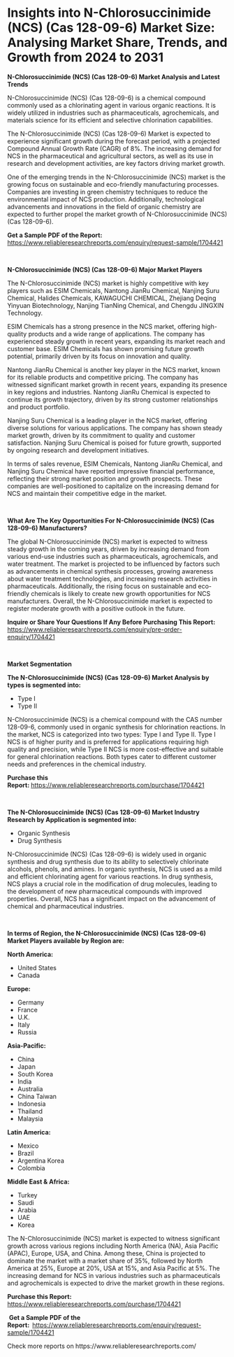 <p><h1>Insights into N-Chlorosuccinimide (NCS) (Cas 128-09-6) Market Size: Analysing Market Share, Trends, and Growth from 2024 to 2031</h1></p><p><strong>N-Chlorosuccinimide (NCS) (Cas 128-09-6) Market Analysis and Latest Trends</strong></p>
<p><p>N-Chlorosuccinimide (NCS) (Cas 128-09-6) is a chemical compound commonly used as a chlorinating agent in various organic reactions. It is widely utilized in industries such as pharmaceuticals, agrochemicals, and materials science for its efficient and selective chlorination capabilities.</p><p>The N-Chlorosuccinimide (NCS) (Cas 128-09-6) Market is expected to experience significant growth during the forecast period, with a projected Compound Annual Growth Rate (CAGR) of 8%. The increasing demand for NCS in the pharmaceutical and agricultural sectors, as well as its use in research and development activities, are key factors driving market growth.</p><p>One of the emerging trends in the N-Chlorosuccinimide (NCS) market is the growing focus on sustainable and eco-friendly manufacturing processes. Companies are investing in green chemistry techniques to reduce the environmental impact of NCS production. Additionally, technological advancements and innovations in the field of organic chemistry are expected to further propel the market growth of N-Chlorosuccinimide (NCS) (Cas 128-09-6).</p></p>
<p><strong>Get a Sample PDF of the Report:&nbsp;</strong> <a href="https://www.reliableresearchreports.com/enquiry/request-sample/1704421">https://www.reliableresearchreports.com/enquiry/request-sample/1704421</a></p>
<p>&nbsp;</p>
<p><strong>N-Chlorosuccinimide (NCS) (Cas 128-09-6) Major Market Players</strong></p>
<p><p>The N-Chlorosuccinimide (NCS) market is highly competitive with key players such as ESIM Chemicals, Nantong JianRu Chemical, Nanjing Suru Chemical, Halides Chemicals, KAWAGUCHI CHEMICAL, Zhejiang Deqing Yinyuan Biotechnology, Nanjing TianNing Chemical, and Chengdu JINGXIN Technology.</p><p>ESIM Chemicals has a strong presence in the NCS market, offering high-quality products and a wide range of applications. The company has experienced steady growth in recent years, expanding its market reach and customer base. ESIM Chemicals has shown promising future growth potential, primarily driven by its focus on innovation and quality.</p><p>Nantong JianRu Chemical is another key player in the NCS market, known for its reliable products and competitive pricing. The company has witnessed significant market growth in recent years, expanding its presence in key regions and industries. Nantong JianRu Chemical is expected to continue its growth trajectory, driven by its strong customer relationships and product portfolio.</p><p>Nanjing Suru Chemical is a leading player in the NCS market, offering diverse solutions for various applications. The company has shown steady market growth, driven by its commitment to quality and customer satisfaction. Nanjing Suru Chemical is poised for future growth, supported by ongoing research and development initiatives.</p><p>In terms of sales revenue, ESIM Chemicals, Nantong JianRu Chemical, and Nanjing Suru Chemical have reported impressive financial performance, reflecting their strong market position and growth prospects. These companies are well-positioned to capitalize on the increasing demand for NCS and maintain their competitive edge in the market.</p></p>
<p>&nbsp;</p>
<p><strong>What Are The Key Opportunities For N-Chlorosuccinimide (NCS) (Cas 128-09-6) Manufacturers?</strong></p>
<p><p>The global N-Chlorosuccinimide (NCS) market is expected to witness steady growth in the coming years, driven by increasing demand from various end-use industries such as pharmaceuticals, agrochemicals, and water treatment. The market is projected to be influenced by factors such as advancements in chemical synthesis processes, growing awareness about water treatment technologies, and increasing research activities in pharmaceuticals. Additionally, the rising focus on sustainable and eco-friendly chemicals is likely to create new growth opportunities for NCS manufacturers. Overall, the N-Chlorosuccinimide market is expected to register moderate growth with a positive outlook in the future.</p></p>
<p><strong>Inquire or Share Your Questions If Any Before Purchasing This Report:</strong> <a href="https://www.reliableresearchreports.com/enquiry/pre-order-enquiry/1704421">https://www.reliableresearchreports.com/enquiry/pre-order-enquiry/1704421</a></p>
<p>&nbsp;</p>
<p><strong>Market Segmentation</strong></p>
<p><strong>The N-Chlorosuccinimide (NCS) (Cas 128-09-6) Market Analysis by types is segmented into:</strong></p>
<p><ul><li>Type I</li><li>Type II</li></ul></p>
<p><p>N-Chlorosuccinimide (NCS) is a chemical compound with the CAS number 128-09-6, commonly used in organic synthesis for chlorination reactions. In the market, NCS is categorized into two types: Type I and Type II. Type I NCS is of higher purity and is preferred for applications requiring high quality and precision, while Type II NCS is more cost-effective and suitable for general chlorination reactions. Both types cater to different customer needs and preferences in the chemical industry.</p></p>
<p><strong>Purchase this Report:&nbsp;</strong><a href="https://www.reliableresearchreports.com/purchase/1704421">https://www.reliableresearchreports.com/purchase/1704421</a></p>
<p>&nbsp;</p>
<p><strong>The N-Chlorosuccinimide (NCS) (Cas 128-09-6) Market Industry Research by Application is segmented into:</strong></p>
<p><ul><li>Organic Synthesis</li><li>Drug Synthesis</li></ul></p>
<p><p>N-Chlorosuccinimide (NCS) (Cas 128-09-6) is widely used in organic synthesis and drug synthesis due to its ability to selectively chlorinate alcohols, phenols, and amines. In organic synthesis, NCS is used as a mild and efficient chlorinating agent for various reactions. In drug synthesis, NCS plays a crucial role in the modification of drug molecules, leading to the development of new pharmaceutical compounds with improved properties. Overall, NCS has a significant impact on the advancement of chemical and pharmaceutical industries.</p></p>
<p>&nbsp;</p>
<p><strong>In terms of Region, the N-Chlorosuccinimide (NCS) (Cas 128-09-6) Market Players available by Region are:</strong></p>
<p>
    <p> <strong> North America: </strong>
        <ul>
            <li>United States</li>
            <li>Canada</li>
        </ul>
        </p> 
    <p> <strong> Europe: </strong>
        <ul>
            <li>Germany</li>
            <li>France</li>
            <li>U.K.</li>
            <li>Italy</li>
            <li>Russia</li>
        </ul>
        </p> 
    <p> <strong> Asia-Pacific: </strong>
        <ul>
            <li>China</li>
            <li>Japan</li>
            <li>South Korea</li>
            <li>India</li>
            <li>Australia</li>
            <li>China Taiwan</li>
            <li>Indonesia</li>
            <li>Thailand</li>
            <li>Malaysia</li>
        </ul>
        </p> 
    <p> <strong> Latin America: </strong>
        <ul>
            <li>Mexico</li>
            <li>Brazil</li>
            <li>Argentina Korea</li>
            <li>Colombia</li>
        </ul>
        </p> 
    <p> <strong> Middle East & Africa: </strong>
        <ul>
            <li>Turkey</li>
            <li>Saudi</li>
            <li>Arabia</li>
            <li>UAE</li>
            <li>Korea</li>
        </ul>
    </p>
    </p>
<p><p>The N-Chlorosuccinimide (NCS) market is expected to witness significant growth across various regions including North America (NA), Asia Pacific (APAC), Europe, USA, and China. Among these, China is projected to dominate the market with a market share of 35%, followed by North America at 25%, Europe at 20%, USA at 15%, and Asia Pacific at 5%. The increasing demand for NCS in various industries such as pharmaceuticals and agrochemicals is expected to drive the market growth in these regions.</p></p>
<p><strong>Purchase this Report: </strong><a href="https://www.reliableresearchreports.com/purchase/1704421">https://www.reliableresearchreports.com/purchase/1704421</a></p>
<p>&nbsp;<strong>Get a Sample PDF of the Report:&nbsp;&nbsp;</strong><a href="https://www.reliableresearchreports.com/enquiry/request-sample/1704421">https://www.reliableresearchreports.com/enquiry/request-sample/1704421</a></p>
<p><strong></strong></p>
<p>Check more reports on https://www.reliableresearchreports.com/</p>